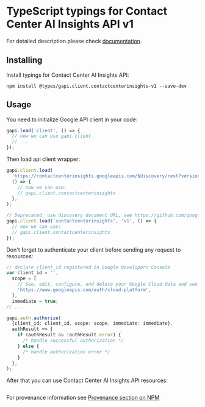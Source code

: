 # TypeScript typings for Contact Center AI Insights API v1

For detailed description please check [documentation](https://cloud.google.com/contact-center/insights/docs).

## Installing

Install typings for Contact Center AI Insights API:

```
npm install @types/gapi.client.contactcenterinsights-v1 --save-dev
```

## Usage

You need to initialize Google API client in your code:

```typescript
gapi.load('client', () => {
  // now we can use gapi.client
  // ...
});
```

Then load api client wrapper:

```typescript
gapi.client.load(
  'https://contactcenterinsights.googleapis.com/$discovery/rest?version=v1',
  () => {
    // now we can use:
    // gapi.client.contactcenterinsights
  },
);
```

```typescript
// Deprecated, use discovery document URL, see https://github.com/google/google-api-javascript-client/blob/master/docs/reference.md#----gapiclientloadname----version----callback--
gapi.client.load('contactcenterinsights', 'v1', () => {
  // now we can use:
  // gapi.client.contactcenterinsights
});
```

Don't forget to authenticate your client before sending any request to resources:

```typescript
// declare client_id registered in Google Developers Console
var client_id = '',
  scope = [
    // See, edit, configure, and delete your Google Cloud data and see the email address for your Google Account.
    'https://www.googleapis.com/auth/cloud-platform',
  ],
  immediate = true;
// ...

gapi.auth.authorize(
  {client_id: client_id, scope: scope, immediate: immediate},
  authResult => {
    if (authResult && !authResult.error) {
      /* handle successful authorization */
    } else {
      /* handle authorization error */
    }
  },
);
```

After that you can use Contact Center AI Insights API resources: <!-- TODO: make this work for multiple namespaces -->

```typescript

```

For provenance information see [Provenance section on NPM](https://www.npmjs.com/package/@maxim_mazurok/gapi.client.contactcenterinsights-v1#Provenance:~:text=none-,Provenance,-Built%20and%20signed)
